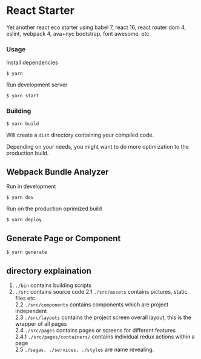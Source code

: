 # React Starter
Yet another react eco starter using babel 7, react 16, react router dom 4, eslint, webpack 4, ava+nyc
bootstrap, font awesome, etc

### Usage

Install dependencies

```
$ yarn
```

Run development server

```
$ yarn start
```

### Building

```
$ yarn build
```

Will create a `dist` directory containing your compiled code.

Depending on your needs, you might want to do more optimization to the production build.

## Webpack Bundle Analyzer

Run in development

```
$ yarn dev
```

Run on the production oprimized build

```
$ yarn deploy
```
## Generate Page or Component

```
$ yarn generate
```

## directory explaination

1. ```./bin``` contains building scripts
2. ```./src``` contains source code
  2.1 ```./src/assets``` contains pictures, static files etc. <br />
  2.2 ```./src/components``` contains components which are project independent<br />
  2.3 ```./src/layouts``` contains the project screen overall layout, this is the wrapper of all pages<br />
  2.4 ```./src/pages``` contains pages or screens for different features<br />
    2.4.1 ```./src/pages/containers/``` contains individual redux actions within a page<br />
  2.5 ```./sagas, ./services, ./styles``` are name revealing.<br />

